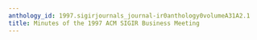 ```yaml
---
anthology_id: 1997.sigirjournals_journal-ir0anthology0volumeA31A2.1
title: Minutes of the 1997 ACM SIGIR Business Meeting
---
```

